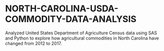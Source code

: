 # NORTH-CAROLINA-USDA-COMMODITY-DATA-ANALYSIS
Analyzed United States Department of Agriculture Census data using SAS and Python to explore how agricultural commodities in North Carolina have changed from 2012 to 2017.
